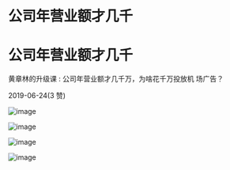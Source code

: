 # 公司年营业额才几千

# 公司年营业额才几千

黄章林的升级课 : 公司年营业额才几千万，为啥花千万投放机 场广告？

2019-06-24(3 赞)

![image](img/Image_031.png)

![image](img/Image_032.png)

![image](img/Image_033.png)

![image](img/Image_034.png)